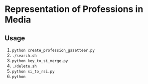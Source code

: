 # Representation of Professions in Media

## Usage

1. `python create_profession_gazetteer.py`
2. `./search.sh`
3. `python key_to_si_merge.py`
4. `./delete.sh`
5. `python si_to_rsi.py`
6. `python `